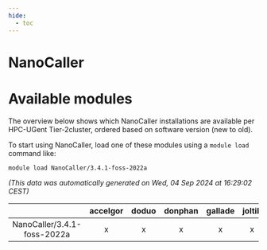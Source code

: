```yaml
---
hide:
  - toc
---
```


NanoCaller
==========

# Available modules


The overview below shows which NanoCaller installations are available per HPC-UGent Tier-2cluster, ordered based on software version (new to old).

To start using NanoCaller, load one of these modules using a `module load` command like:

```shell
module load NanoCaller/3.4.1-foss-2022a
```

*(This data was automatically generated on Wed, 04 Sep 2024 at 16:29:02 CEST)*  

| |accelgor|doduo|donphan|gallade|joltik|shinx|skitty|
| :---: | :---: | :---: | :---: | :---: | :---: | :---: | :---: |
|NanoCaller/3.4.1-foss-2022a|x|x|x|x|x|-|x|
